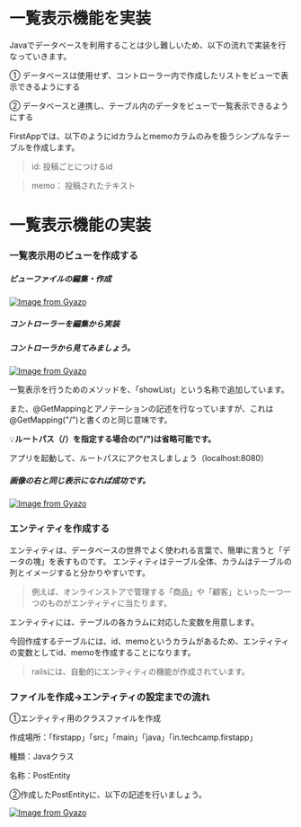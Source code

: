 # 一覧表示機能を実装

Javaでデータベースを利用することは少し難しいため、以下の流れで実装を行なっていきます。


① データベースは使用せず、コントローラー内で作成したリストをビューで表示できるようにする


② データベースと連携し、テーブル内のデータをビューで一覧表示できるようにする


FirstAppでは、以下のようにidカラムとmemoカラムのみを扱うシンプルなテーブルを作成します。
>id: 投稿ごとにつけるid

>memo：	投稿されたテキスト


# 一覧表示機能の実装


### 一覧表示用のビューを作成する
##### ビューファイルの編集・作成
[![Image from Gyazo](https://i.gyazo.com/73e8ea956f1580c3f8a9725dedc31cec.png)](https://gyazo.com/73e8ea956f1580c3f8a9725dedc31cec)



##### コントローラーを編集から実装


##### コントローラから見てみましょう。
[![Image from Gyazo](https://i.gyazo.com/233f83721e30c5cba0eab2e24649fc6a.png)](https://gyazo.com/233f83721e30c5cba0eab2e24649fc6a)

一覧表示を行うためのメソッドを、「showList」という名称で追加しています。



また、@GetMappingとアノテーションの記述を行なっていますが、これは@GetMapping("/")と書くのと同じ意味です。

💡**ルートパス（/）を指定する場合の("/")は省略可能です。**

アプリを起動して、ルートパスにアクセスしましょう（localhost:8080）


##### 画像の右と同じ表示になれば成功です。

[![Image from Gyazo](https://i.gyazo.com/40fb9d6227b0032666d2c73ddec6be55.png)](https://gyazo.com/40fb9d6227b0032666d2c73ddec6be55)




### エンティティを作成する
エンティティは、データベースの世界でよく使われる言葉で、簡単に言うと「データの塊」を表すものです。
エンティティはテーブル全体、カラムはテーブルの列とイメージすると分かりやすいです。

>例えば、オンラインストアで管理する「商品」や「顧客」といった一つ一つのものがエンティティに当たります。

エンティティには、テーブルの各カラムに対応した変数を用意します。

今回作成するテーブルには、id、memoというカラムがあるため、エンティティの変数としてid、memoを作成することになります。

>railsには、自動的にエンティティの機能が作成されています。

### ファイルを作成→エンティティの設定までの流れ


①エンティティ用のクラスファイルを作成

作成場所：「firstapp」「src」「main」「java」「in.techcamp.firstapp」


種類：Javaクラス


名称：PostEntity


②作成したPostEntityに、以下の記述を行いましょう。


[![Image from Gyazo](https://i.gyazo.com/a92a8ce68daad9fcd8d25080fb16155b.png)](https://gyazo.com/a92a8ce68daad9fcd8d25080fb16155b)






